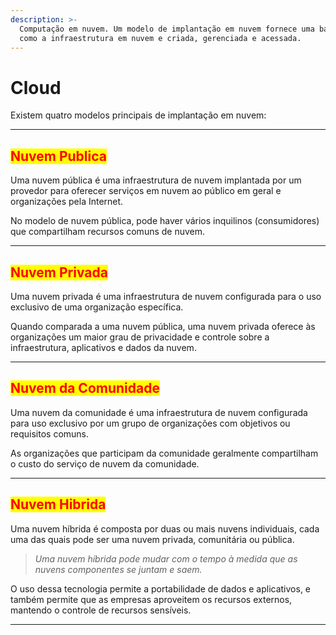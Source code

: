 ```yaml
---
description: >-
  Computação em nuvem. Um modelo de implantação em nuvem fornece uma base para
  como a infraestrutura em nuvem e criada, gerenciada e acessada.
---
```


# Cloud

Existem quatro modelos principais de implantação em nuvem:

***

## <mark style="color:red;">Nuvem Publica</mark>

Uma nuvem pública é uma infraestrutura de nuvem implantada por um provedor para oferecer serviços em nuvem ao público em geral e organizações pela Internet.&#x20;

No modelo de nuvem pública, pode haver vários inquilinos (consumidores) que compartilham recursos comuns de nuvem.

***

## <mark style="color:red;">Nuvem Privada</mark>

Uma nuvem privada é uma infraestrutura de nuvem configurada para o uso exclusivo de uma organização específica.&#x20;

Quando comparada a uma nuvem pública, uma nuvem privada oferece às organizações um maior grau de privacidade e controle sobre a infraestrutura, aplicativos e dados da nuvem.

***

## <mark style="color:red;">Nuvem da Comunidade</mark>

Uma nuvem da comunidade é uma infraestrutura de nuvem configurada para uso exclusivo por um grupo de organizações com objetivos ou requisitos comuns.&#x20;

As organizações que participam da comunidade geralmente compartilham o custo do serviço de nuvem da comunidade.

***

## <mark style="color:red;">Nuvem Hibrida</mark>

Uma nuvem híbrida é composta por duas ou mais nuvens individuais, cada uma das quais pode ser uma nuvem privada, comunitária ou pública.&#x20;

> _Uma nuvem híbrida pode mudar com o tempo à medida que as nuvens componentes se juntam e saem._

O uso dessa tecnologia permite a portabilidade de dados e aplicativos, e também permite que as empresas aproveitem os recursos externos, mantendo o controle de recursos sensíveis.

***
